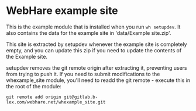 # WebHare example site

This is the example module that is installed when you run `wh setupdev`. It
also contains the data for the example site in 'data/Example site.zip'.

This site is extracted by setupdev whenever the example site is completely empty,
and you can update this zip if you need to update the contents of the Example site.

setupdev removes the git remote origin after extracting it, preventing users
from trying to push it. If you need to submit modifications to the whexample_site
module, you'll need to readd the git remote - execute this in the root of the
module:

`git remote add origin git@gitlab.b-lex.com/webhare.net/whexample_site.git`
